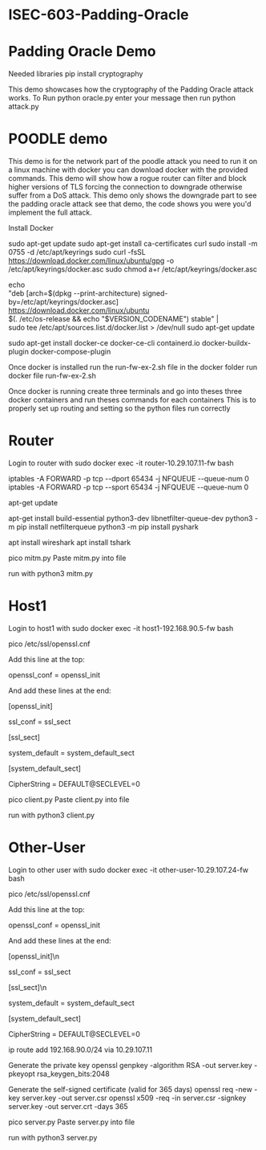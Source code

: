 # ISEC-603-Padding-Oracle
 

# Padding Oracle Demo

Needed libraries
pip install cryptography

This demo showcases how the cryptography of the Padding Oracle attack works.
To Run
python oracle.py
enter your message
then run
python attack.py

# POODLE demo

This demo is for the network part of the poodle attack you need to run it on a linux machine with docker you can download docker with the provided commands.
This demo will show how a rogue router can filter and block higher versions of TLS forcing the connection to downgrade otherwise suffer from a DoS attack.
This demo only shows the downgrade part to see the padding oracle attack see that demo, the code shows you were you'd implement the full attack.

Install Docker

sudo apt-get update
sudo apt-get install ca-certificates curl
sudo install -m 0755 -d /etc/apt/keyrings
sudo curl -fsSL https://download.docker.com/linux/ubuntu/gpg -o /etc/apt/keyrings/docker.asc
sudo chmod a+r /etc/apt/keyrings/docker.asc


echo \
  "deb [arch=$(dpkg --print-architecture) signed-by=/etc/apt/keyrings/docker.asc] https://download.docker.com/linux/ubuntu \
  $(. /etc/os-release && echo "$VERSION_CODENAME") stable" | \
  sudo tee /etc/apt/sources.list.d/docker.list > /dev/null
sudo apt-get update

sudo apt-get install docker-ce docker-ce-cli containerd.io docker-buildx-plugin docker-compose-plugin



Once docker is installed run the run-fw-ex-2.sh file in the docker folder
run docker file
run-fw-ex-2.sh

Once docker is running create three terminals and go into theses three docker containers and run theses commands for each containers
This is to properly set up routing and setting so the python files run correctly
# Router

Login to router with
sudo docker exec -it router-10.29.107.11-fw bash

iptables -A FORWARD -p tcp --dport 65434 -j NFQUEUE --queue-num 0
iptables -A FORWARD -p tcp --sport 65434 -j NFQUEUE --queue-num 0

apt-get update

apt-get install build-essential python3-dev libnetfilter-queue-dev
python3 -m pip install netfilterqueue
python3 -m pip install pyshark

apt install wireshark
apt install tshark


pico mitm.py
Paste mitm.py into file

run with 
python3 mitm.py

# Host1

Login to host1 with
sudo docker exec -it host1-192.168.90.5-fw bash

pico /etc/ssl/openssl.cnf

Add this line at the top:

openssl_conf = openssl_init


And add these lines at the end:

\[openssl_init\]

ssl_conf = ssl_sect

\[ssl_sect\]

system_default = system_default_sect

\[system_default_sect\]

CipherString = DEFAULT@SECLEVEL=0


pico client.py
Paste client.py into file

run with 
python3 client.py

# Other-User

Login to other user with
sudo docker exec -it other-user-10.29.107.24-fw bash

pico /etc/ssl/openssl.cnf

Add this line at the top:

openssl_conf = openssl_init


And add these lines at the end:

\[openssl_init\]\n

ssl_conf = ssl_sect

\[ssl_sect\]\n

system_default = system_default_sect

\[system_default_sect\] 

CipherString = DEFAULT@SECLEVEL=0


ip route add 192.168.90.0/24 via 10.29.107.11


 Generate the private key
openssl genpkey -algorithm RSA -out server.key -pkeyopt rsa_keygen_bits:2048

 Generate the self-signed certificate (valid for 365 days)
openssl req -new -key server.key -out server.csr
openssl x509 -req -in server.csr -signkey server.key -out server.crt -days 365


pico server.py
Paste server.py into file

run with 
python3 server.py